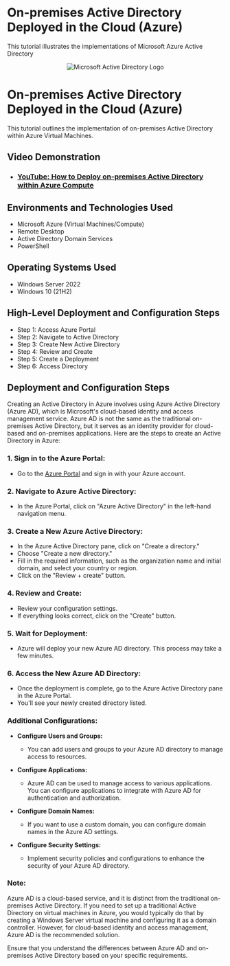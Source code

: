 # On-premises Active Directory Deployed in the Cloud (Azure)
This tutorial illustrates the implementations of Microsoft Azure Active Directory
<p align="center">
<img src="https://i.imgur.com/pU5A58S.png" alt="Microsoft Active Directory Logo"/>
</p>

<h1>On-premises Active Directory Deployed in the Cloud (Azure)</h1>
This tutorial outlines the implementation of on-premises Active Directory within Azure Virtual Machines.<br />


<h2>Video Demonstration</h2>

- ### [YouTube: How to Deploy on-premises Active Directory within Azure Compute](https://www.youtube.com)

<h2>Environments and Technologies Used</h2>

- Microsoft Azure (Virtual Machines/Compute)
- Remote Desktop
- Active Directory Domain Services
- PowerShell

<h2>Operating Systems Used </h2>

- Windows Server 2022
- Windows 10 (21H2)

<h2>High-Level Deployment and Configuration Steps</h2>

- Step 1: Access Azure Portal
- Step 2: Navigate to Active Directory
- Step 3: Create New Active Directory
- Step 4: Review and Create
- Step 5: Create a Deployment
- Step 6: Access Directory

<h2>Deployment and Configuration Steps</h2>

Creating an Active Directory in Azure involves using Azure Active Directory (Azure AD), which is Microsoft's cloud-based identity and access management service. Azure AD is not the same as the traditional on-premises Active Directory, but it serves as an identity provider for cloud-based and on-premises applications. Here are the steps to create an Active Directory in Azure:

### 1. **Sign in to the Azure Portal:**
   - Go to the [Azure Portal](https://portal.azure.com/) and sign in with your Azure account.

### 2. **Navigate to Azure Active Directory:**
   - In the Azure Portal, click on "Azure Active Directory" in the left-hand navigation menu.

### 3. **Create a New Azure Active Directory:**
   - In the Azure Active Directory pane, click on "Create a directory."
   - Choose "Create a new directory."
   - Fill in the required information, such as the organization name and initial domain, and select your country or region.
   - Click on the "Review + create" button.

### 4. **Review and Create:**
   - Review your configuration settings.
   - If everything looks correct, click on the "Create" button.

### 5. **Wait for Deployment:**
   - Azure will deploy your new Azure AD directory. This process may take a few minutes.

### 6. **Access the New Azure AD Directory:**
   - Once the deployment is complete, go to the Azure Active Directory pane in the Azure Portal.
   - You'll see your newly created directory listed.

### Additional Configurations:

- **Configure Users and Groups:**
  - You can add users and groups to your Azure AD directory to manage access to resources.

- **Configure Applications:**
  - Azure AD can be used to manage access to various applications. You can configure applications to integrate with Azure AD for authentication and authorization.

- **Configure Domain Names:**
  - If you want to use a custom domain, you can configure domain names in the Azure AD settings.

- **Configure Security Settings:**
  - Implement security policies and configurations to enhance the security of your Azure AD directory.

### Note:
Azure AD is a cloud-based service, and it is distinct from the traditional on-premises Active Directory. If you need to set up a traditional Active Directory on virtual machines in Azure, you would typically do that by creating a Windows Server virtual machine and configuring it as a domain controller. However, for cloud-based identity and access management, Azure AD is the recommended solution.

Ensure that you understand the differences between Azure AD and on-premises Active Directory based on your specific requirements.
